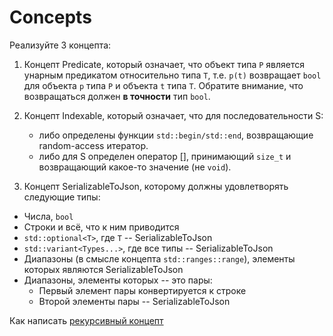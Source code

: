 # Concepts

Реализуйте 3 концепта:

1. Концепт Predicate, который означает,
что объект типа `P` является унарным предикатом относительно типа `T`,
т.е. `p(t)` возвращает `bool` для объекта `p` типа `P` и объекта `t` типа `T`.
Обратите внимание, что возвращаться должен **в точности** тип `bool`.

2. Концепт Indexable, который означает, что для последовательности S:

    * либо определены функции `std::begin/std::end`, возвращающие random-access итератор.
    * либо для S определен оператор [], принимающий `size_t` и возвращающий какое-то значение (не `void`).

3. Концепт SerializableToJson, которому должны удовлетворять следующие типы:

* Числа, `bool`
* Строки и всё, что к ним приводится
* `std::optional<T>`, где `T` -- SerializableToJson
* `std::variant<Types...>`, где все типы -- SerializableToJson
* Диапазоны (в смысле концепта `std::ranges::range`), элементы которых являются SerializableToJson
* Диапазоны, элементы которых -- это пары:
    - Первый элемент пары конвертируется к строке
    - Второй элементы пары -- SerializableToJson

Как написать [рекурсивный концепт](https://stackoverflow.com/questions/56741456/how-to-define-a-recursive-concept)

